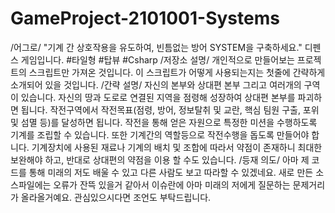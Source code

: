 # GameProject-2101001-Systems
/어그로/ "기계 간 상호작용을 유도하여, 빈틈없는 방어 SYSTEM을 구축하세요." 디펜스 게임입니다. #타일형 #탑뷰 #Csharp  /저장소 설명/ 개인적으로 만들어보는 프로젝트의 스크립트만 가져온 것입니다. 이 스크립트가 어떻게 사용되는지는 첫줄에 간략하게 소개되어 있을 것입니다.  /간략 설명/ 자신의 본부와 상대편 본부 그리고 여러개의 구역이 있습니다. 자신의 땅과 도로로 연결된 지역을 점령해 성장하여 상대편 본부를 파괴하면 됩니다. 작전구역에서 작전목표(점령, 방어, 정보탈취 및 교란, 핵심 팀원 구출, 포위 및 섬멸 등)를 달성하면 됩니다. 작전을 통해 얻은 자원으로 특정한 미션을 수행하도록 기계를 조립할 수 있습니다. 또한 기계간의 역할등으로 작전수행을 돕도록 만들어야 합니다. 기계장치에 사용된 재료나 기계의 배치 및 조합에 따라서 약점이 존재하니 최대한 보완해야 하고, 반대로 상대편의 약점을 이용 할 수도 있습니다.  /등재 의도/ 아마 제 코드를 통해 미래의 저도 배울 수 있고 다른 사람도 보고 따라할 수 있겠네요. 새로 만든 소스파일에는 오류가 잔뜩 있을거 같아서 이슈란에 아마 미래의 저에게 질문하는 문제거리가 올라올거예요. 관심있으시다면 조언도 부탁드립니다.
